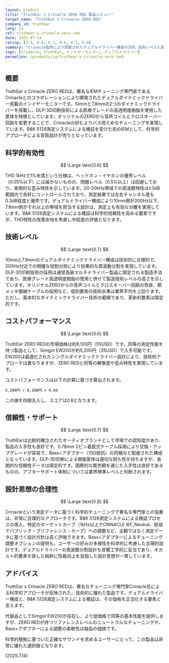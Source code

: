 ```yaml
---
layout: product
title: "TruthEar x Crinacle ZERO RED 製品レビュー"
target_name: "TruthEar x Crinacle ZERO RED"
company_id: truthear
lang: ja
ref: truthear-x-crinacle-zero-red
date: 2025-07-14
rating: [3.4, 0.6, 0.7, 0.6, 0.7, 0.8]
summary: "Crinacle監修により調整されたデュアルドライバー構成のIEM。技術レベルと設計思想は評価できる上、同等技術仕様・性能レベルの製品と比較した場合は妥当なコストパフォーマンスを実現。"
tags: [Crinacle, TruthEar, インイヤーモニター, デュアルドライバー]
permalink: /products/ja/truthear-x-crinacle-zero-red/
---
```

## 概要

TruthEar x Crinacle ZERO REDは、著名なIEMチューニング専門家であるCrinacleとのコラボレーションにより開発されたデュアルダイナミックドライバー搭載のインイヤーモニターです。10mmと7.8mmの2つのダイナミックドライバーを搭載し、DLP-3D印刷技術による医療グレードの高透明度樹脂を使用した筐体を特徴としています。オリジナルのZEROから音声コイルとクロスオーバー回路を変更することで、Crinacleの好むよりバス控えめなチューニングを実現しています。B&K 5128測定システムによる検証を受けた初のIEMとして、科学的アプローチによる音質設計が売りとなっています。

## 科学的有効性

$$ \Large \text{0.6} $$

THD 1kHzで1%未満という仕様は、ヘッドホン・イヤホンの優秀レベル（0.05%以下）には届かないものの、問題レベル（0.5%以上）は回避しており、実用的な歪み特性を示しています。20-20kHz帯域での周波数特性は±3dB範囲内で良好にコントロールされており、測定結果では左右チャンネル差も0.3dB程度と優秀です。デュアルドライバー構成により10mm側が200Hz以下、7.8mm側がそれ以上の帯域を担当する設計は、測定上も有効な分離を実現しています。B&K 5128測定システムによる検証は科学的信頼性を高める要素ですが、THD特性の改善余地を考慮し中程度の評価となります。

## 技術レベル

$$ \Large \text{0.7} $$

10mmと7.8mmのデュアルダイナミックドライバー構成は技術的に合理的で、200Hz付近での明確な役割分担により効果的な周波数分割を実現しています。DLP-3D印刷技術の採用は通常高級マルチドライバー製品に限定される製造手法であり、医療グレード高透明度樹脂の使用と併せて製造技術レベルの高さを示しています。オリジナルZEROからの音声コイルとクロスオーバー回路の改良、銅メッキ銀線ケーブルの採用など、個別要素の技術水準は業界平均を上回ります。ただし、基本的なダイナミックドライバー技術の範疇であり、革新的要素は限定的です。

## コストパフォーマンス

$$ \Large \text{0.6} $$

TruthEar ZERO REDの市場価格は約8,100円（55USD）です。同等の測定性能を持つ製品として、Simgot EW200が約5,200円（35USD）で入手可能です。EW200は最適化されたシングルダイナミックドライバー設計により、技術的アプローチは異なりますが、ZERO REDと同等の解像度や歪み特性を実現しています。

コストパフォーマンスは以下の計算に基づき算出されます。

`5,200円 ÷ 8,100円 = 0.64`

この値を四捨五入し、スコアは0.6となります。

## 信頼性・サポート

$$ \Large \text{0.7} $$

TruthEarは比較的確立されたオーディオブランドとして市場での認知度があり、製品の入手性も良好です。0.78mm 2ピン着脱式ケーブル採用により交換・アップグレードが容易で、Bass+アダプター（10Ω抵抗）の同梱など配慮された構成となっています。DLP-3D印刷による樹脂筐体は適切な耐久性を持ちますが、長期的な信頼性データは限定的です。国際的な販売網を通じた入手性は良好であるものの、アフターサポート体制については業界標準レベルと判断されます。

## 設計思想の合理性

$$ \Large \text{0.8} $$

Crinacleという測定データに基づく科学的チューニングで著名な専門家との協業は、非常に合理的なアプローチです。B&K 5128測定システムによる検証プロセスの導入、特定のターゲットカーブ（1kHz以上でCRINACLE IEF_Neutral、低域でパブリック・プリファレンス・カーブ）への調整など、主観ではなく測定データに基づく設計方針は高く評価できます。Bass+アダプターによるチューニング調整オプションの提供も、ユーザーの好みの多様性を科学的に考慮した合理的設計です。デュアルドライバーの周波数分割設計も音響工学的に妥当であり、オカルト的要素を排した純粋に性能向上を目指した設計思想が一貫しています。

## アドバイス

TruthEar x Crinacle ZERO REDは、著名なチューニング専門家Crinacle氏による科学的アプローチが反映された、技術的に優れた製品です。デュアルドライバー構成と、B&K 5128測定システムによる検証は、その価格を正当化する要素と言えます。

代替品としてSimgot EW200が存在し、より低価格で同等の基本性能を提供しますが、ZERO REDが持つリファレンスレベルのニュートラルなチューニングや、Bass+アダプターによる調整の柔軟性は独自の価値です。

科学的根拠に基づいた正確なサウンドを求めるユーザーにとって、この製品は非常に優れた選択肢となります。

(2025.7.14)